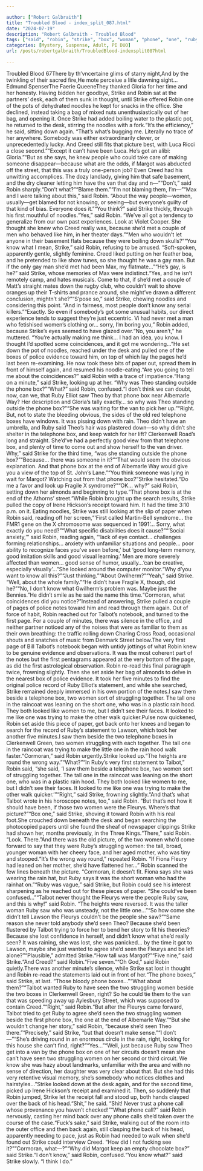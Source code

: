 ```yaml
---

author: ["Robert Galbraith"]
title: "Troubled Blood - index_split_087.html"
date: "2024-07-19"
description: "Robert Galbraith - Troubled Blood"
tags: ["said", "robin", "strike", "box", "woman", "phone", "one", "ruby", "two", "know", "first", "theo", "saw", "seen", "talbot", "looked", "struggling", "time", "thought", "creed", "got", "like", "right", "telephone", "rain"]
categories: [Mystery, Suspense, Adult, PI DUO]
url: /posts/robertgalbraith/TroubledBlood-indexsplit087html

---
```



Troubled Blood
67There by th’vncertaine glims of starry night,And by the twinkling of their sacred fire,He mote perceiue a litle dawning sight…Edmund SpenserThe Faerie QueeneThey thanked Gloria for her time and her honesty. Having bidden her goodbye, Strike and Robin sat at the partners’ desk, each of them sunk in thought, until Strike offered Robin one of the pots of dehydrated noodles he kept for snacks in the office. She declined, instead taking a bag of mixed nuts unenthusiastically out of her bag, and opening it. Once Strike had added boiling water to the plastic pot, he returned to the desk, stirring the noodles with a fork.“It’s the efficiency,” he said, sitting down again. “That’s what’s bugging me. Literally no trace of her anywhere. Somebody was either extraordinarily clever, or unprecedentedly lucky. And Creed still fits that picture best, with Luca Ricci a close second.”“Except it can’t have been Luca. He’s got an alibi: Gloria.”“But as she says, he knew people who could take care of making someone disappear—because what are the odds, if Margot was abducted off the street, that this was a truly one-person job? Even Creed had his unwitting accomplices. The dozy landlady, giving him that safe basement, and the dry cleaner letting him have the van that day and n—”“Don’t,” said Robin sharply.“Don’t what?”“Blame them.”“I’m not blaming them, I’m—”“Max and I were talking about this,” said Robin. “About the way people—women, usually—get blamed for not knowing, or seeing—but everyone’s guilty of that kind of bias. Everyone does it.”“You think?” said Strike thickly, through his first mouthful of noodles.“Yes,” said Robin. “We’ve all got a tendency to generalize from our own past experiences. Look at Violet Cooper. She thought she knew who Creed really was, because she’d met a couple of men who behaved like him, in her theater days.”“Men who wouldn’t let anyone in their basement flats because they were boiling down skulls?”“You know what I mean, Strike,” said Robin, refusing to be amused. “Soft-spoken, apparently gentle, slightly feminine. Creed liked putting on her feather boa, and he pretended to like show tunes, so she thought he was a gay man. But if the only gay man she’d met had been Max, my flatmate…”“He’s gay, is he?” said Strike, whose memories of Max were indistinct.“Yes, and he isn’t remotely camp, and hates musicals. Come to that, if she’d met a couple of Matt’s straight mates down the rugby club, who couldn’t wait to shove oranges up their T-shirts and prance around, she might’ve drawn a different conclusion, mightn’t she?”“S’pose so,” said Strike, chewing noodles and considering this point. “And in fairness, most people don’t know any serial killers.”“Exactly. So even if somebody’s got some unusual habits, our direct experience tends to suggest they’re just eccentric. Vi had never met a man who fetishised women’s clothing or… sorry, I’m boring you,” Robin added, because Strike’s eyes seemed to have glazed over.“No, you aren’t,” he muttered. “You’re actually making me think… I had an idea, you know. I thought I’d spotted some coincidences, and it got me wondering…”He set down the pot of noodles, reached under the desk and pulled one of the boxes of police evidence toward him, on top of which lay the pages he’d last been re-examining. He now took these bits of paper out, spread them in front of himself again, and resumed his noodle-eating.“Are you going to tell me about the coincidences?” said Robin with a trace of impatience.“Hang on a minute,” said Strike, looking up at her. “Why was Theo standing outside the phone box?”“What?” said Robin, confused.“I don’t think we can doubt, now, can we, that Ruby Elliot saw Theo by that phone box near Albemarle Way? Her description and Gloria’s tally exactly… so why was Theo standing outside the phone box?”“She was waiting for the van to pick her up.”“Right. But, not to state the bleeding obvious, the sides of the old red telephone boxes have windows. It was pissing down with rain. Theo didn’t have an umbrella, and Ruby said Theo’s hair was plastered down—so why didn’t she shelter in the telephone box, and keep watch for her lift? Clerkenwell Road’s long and straight. She’d’ve had a perfectly good view from that telephone box, and plenty of time to come out and show herself to the van driver. Why,” said Strike for the third time, “was she standing outside the phone box?”“Because… there was someone in it?”“That would seem the obvious explanation. And that phone box at the end of Albemarle Way would give you a view of the top of St. John’s Lane.”“You think someone was lying in wait for Margot? Watching out from that phone box?”Strike hesitated.“Do me a favor and look up Fragile X syndrome?”“OK… why?” said Robin, setting down her almonds and beginning to type.“That phone box is at the end of the Athorns’ street.”While Robin brought up the search results, Strike pulled the copy of Irene Hickson’s receipt toward him. It had the time 3:10 p.m. on it. Eating noodles, Strike was still looking at the slip of paper when Robin said, reading off her screen,“‘First called Martin-Bell syndrome… the FMR1 gene on the X chromosome was sequenced in 1991’… Sorry, what exactly do you need?”“What specific disabilities does it cause?”“‘Social anxiety,’” said Robin, reading again, “‘lack of eye contact… challenges forming relationships… anxiety with unfamiliar situations and people… poor ability to recognize faces you’ve seen before,’ but ‘good long-term memory, good imitation skills and good visual learning.’ Men are more severely affected than women… good sense of humor, usually…‘can be creative, especially visually’…”She looked around the computer monitor.“Why d’you want to know all this?”“Just thinking.”“About Gwilherm?”“Yeah,” said Strike. “Well, about the whole family.”“He didn’t have Fragile X, though, did he?”“No, I don’t know what Gwilherm’s problem was. Maybe just the Bennies.”He didn’t smile as he said the name this time.“Cormoran, what coincidences did you notice?”Instead of answering, Strike pulled a couple of pages of police notes toward him and read through them again. Out of force of habit, Robin reached out for Talbot’s notebook, and turned to the first page. For a couple of minutes, there was silence in the office, and neither partner noticed any of the noises that were as familiar to them as their own breathing: the traffic rolling down Charing Cross Road, occasional shouts and snatches of music from Denmark Street below.The very first page of Bill Talbot’s notebook began with untidy jottings of what Robin knew to be genuine evidence and observations. It was the most coherent part of the notes but the first pentagrams appeared at the very bottom of the page, as did the first astrological observation.
Robin re-read this final paragraph twice, frowning slightly. Then she set aside her bag of almonds to delve in the nearest box of police evidence. It took her five minutes to find the original police record of Ruby Elliot’s statement, and while she searched, Strike remained deeply immersed in his own portion of the notes.I saw them beside a telephone box, two women sort of struggling together. The tall one in the raincoat was leaning on the short one, who was in a plastic rain hood. They both looked like women to me, but I didn’t see their faces. It looked to me like one was trying to make the other walk quicker.Pulse now quickened, Robin set aside this piece of paper, got back onto her knees and began to search for the record of Ruby’s statement to Lawson, which took her another five minutes.I saw them beside the two telephone boxes in Clerkenwell Green, two women struggling with each together. The tall one in the raincoat was trying to make the little one in the rain hood walk faster.“Cormoran,” said Robin urgently.Strike looked up.“The heights are round the wrong way.”“What?”“In Ruby’s very first statement to Talbot,” Robin said, “she said, ‘I saw them beside a telephone box, two women sort of struggling together. The tall one in the raincoat was leaning on the short one, who was in a plastic rain hood. They both looked like women to me, but I didn’t see their faces. It looked to me like one was trying to make the other walk quicker.’”“Right,” said Strike, frowning slightly.“And that’s what Talbot wrote in his horoscope notes, too,” said Robin. “But that’s not how it should have been, if those two women were the Fleurys. Where’s that picture?”“Box one,” said Strike, shoving it toward Robin with his real foot.She crouched down beneath the desk and began searching the photocopied papers until she found the sheaf of newspaper clippings Strike had shown her, months previously, in the Three Kings.“There,” said Robin. “Look. There.”And there was the old picture, of the two women who’d come forward to say that they were Ruby’s struggling women: the tall, broad, younger woman with her cheery face, and her aged mother, who was tiny and stooped.“It’s the wrong way round,” repeated Robin. “If Fiona Fleury had leaned on her mother, she’d have flattened her…” Robin scanned the few lines beneath the picture. “Cormoran, it doesn’t fit. Fiona says she was wearing the rain hat, but Ruby says it was the short woman who had the rainhat on.”“Ruby was vague,” said Strike, but Robin could see his interest sharpening as he reached out for these pieces of paper. “She could’ve been confused…”“Talbot never thought the Fleurys were the people Ruby saw, and this is why!” said Robin. “The heights were reversed. It was the taller woman Ruby saw who was unsteady, not the little one…”“So how come she didn’t tell Lawson the Fleurys couldn’t be the people she saw?”“Same reason she never told anybody she’d seen Theo? Because she’d been flustered by Talbot trying to force her to bend her story to fit his theories? Because she lost confidence in herself, and didn’t know what she’d really seen? It was raining, she was lost, she was panicked… by the time it got to Lawson, maybe she just wanted to agree she’d seen the Fleurys and be left alone?”“Plausible,” admitted Strike.“How tall was Margot?”“Five nine,” said Strike.“And Creed?” said Robin.“Five seven.”“Oh God,” said Robin quietly.There was another minute’s silence, while Strike sat lost in thought and Robin re-read the statements laid out in front of her.“The phone boxes,” said Strike, at last. “Those bloody phone boxes…”“What about them?”“Talbot wanted Ruby to have seen the two struggling women beside the two boxes in Clerkenwell Green, right? So he could tie them to the van that was speeding away up Aylesbury Street, which was supposed to contain Creed.”“Right,” said Robin.“But after the Fleurys came forward, Talbot tried to get Ruby to agree she’d seen the two struggling women beside the first phone box, the one at the end of Albemarle Way.”“But she wouldn’t change her story,” said Robin, “because she’d seen Theo there.”“Precisely,” said Strike, “but that doesn’t make sense.”“I don’t—”“She’s driving round in an enormous circle in the rain, right, looking for this house she can’t find, right?”“Yes…”“Well, just because Ruby saw Theo get into a van by the phone box on one of her circuits doesn’t mean she can’t have seen two struggling women on her second or third circuit. We know she was hazy about landmarks, unfamiliar with the area and with no sense of direction, her daughter was very clear about that. But she had this very retentive visual memory, she’s somebody who notices clothes and hairstyles…”Strike looked down at the desk again, and for the second time, picked up Irene Hickson’s receipt and examined it. Then, so suddenly that Robin jumped, Strike let the receipt fall and stood up, both hands clasped over the back of his head.“Shit,” he said. “Shit! Never trust a phone call whose provenance you haven’t checked!”“What phone call?” said Robin nervously, casting her mind back over any phone calls she’d taken over the course of the case.“Fuck’s sake,” said Strike, walking out of the room into the outer office and then back again, still clasping the back of his head, apparently needing to pace, just as Robin had needed to walk when she’d found out Strike could interview Creed. “How did I not fucking see it?”“Cormoran, what—?”“Why did Margot keep an empty chocolate box?” said Strike.“I don’t know,” said Robin, confused.“You know what?” said Strike slowly. “I think I do.”
